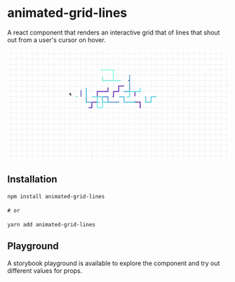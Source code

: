 # animated-grid-lines

A react component that renders an interactive grid that of lines that shout out from a user's cursor on hover.

![demo](./demo.gif)

## Installation

```
npm install animated-grid-lines

# or

yarn add animated-grid-lines
```

## Playground

A storybook playground is available to explore the component and try out different values for props.